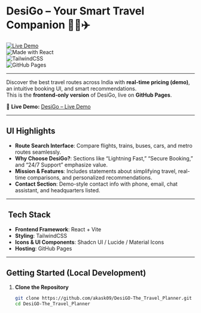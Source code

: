 # DesiGo – Your Smart Travel Companion 🚆🚌✈️

[![Live Demo](https://img.shields.io/badge/Live%20Demo-DesiGo-blue?style=for-the-badge)](https://akask09.github.io/DesiGO-The_Travel_Planner/)  
![Made with React](https://img.shields.io/badge/Made%20with-React-61DAFB?style=for-the-badge&logo=react&logoColor=white)  
![TailwindCSS](https://img.shields.io/badge/Styled%20with-TailwindCSS-38B2AC?style=for-the-badge&logo=tailwindcss&logoColor=white)  
![GitHub Pages](https://img.shields.io/badge/Deployed%20on-GitHub%20Pages-181717?style=for-the-badge&logo=github)

---

Discover the best travel routes across India with **real-time pricing (demo)**, an intuitive booking UI, and smart recommendations.  
This is the **frontend-only version** of DesiGo, live on **GitHub Pages**.

🔗 **Live Demo:** [DesiGo – Live Demo](https://akask09.github.io/DesiGO-The_Travel_Planner/)

---

##  UI Highlights  
- **Route Search Interface**: Compare flights, trains, buses, cars, and metro routes seamlessly.  
- **Why Choose DesiGo?**: Sections like “Lightning Fast,” “Secure Booking,” and “24/7 Support” emphasize value.  
- **Mission & Features**: Includes statements about simplifying travel, real-time comparisons, and personalized recommendations.  
- **Contact Section**: Demo-style contact info with phone, email, chat assistant, and headquarters listed.

---

## ​​ Tech Stack  
- **Frontend Framework**: React + Vite  
- **Styling**: TailwindCSS  
- **Icons & UI Components**: Shadcn UI / Lucide / Material Icons  
- **Hosting**: GitHub Pages

---

##  Getting Started (Local Development)

1. **Clone the Repository**
   ```bash
   git clone https://github.com/akask09/DesiGO-The_Travel_Planner.git
   cd DesiGO-The_Travel_Planner
